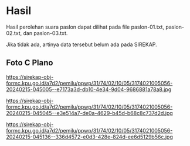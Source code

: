 # Hasil

Hasil perolehan suara paslon dapat dilihat pada file paslon-01.txt, paslon-02.txt, dan paslon-03.txt.

Jika tidak ada, artinya data tersebut belum ada pada SIREKAP.

## Foto C Plano

https://sirekap-obj-formc.kpu.go.id/a7d2/pemilu/ppwp/31/74/02/10/05/3174021005056-20240215-045005--e7173a3d-db10-4e34-9d04-9686881a78a8.jpg

https://sirekap-obj-formc.kpu.go.id/a7d2/pemilu/ppwp/31/74/02/10/05/3174021005056-20240215-045045--e3e514a7-de0a-4629-b45d-b68c8c737d2d.jpg

https://sirekap-obj-formc.kpu.go.id/a7d2/pemilu/ppwp/31/74/02/10/05/3174021005056-20240215-045136--336d4572-e0d3-428e-824d-ee6d5129b56c.jpg
